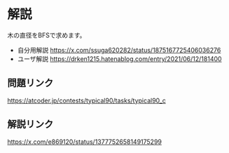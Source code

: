 # 解説
木の直径をBFSで求めます。

- 自分用解説
https://x.com/ssuga620282/status/1875167725406036276
- ユーザ解説
https://drken1215.hatenablog.com/entry/2021/06/12/181400

## 問題リンク
https://atcoder.jp/contests/typical90/tasks/typical90_c

## 解説リンク
https://x.com/e869120/status/1377752658149175299
